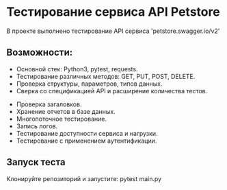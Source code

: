 # Тестирование сервиса API Petstore

В проекте выполнено тестирование API сервиса 'petstore.swagger.io/v2'

## Возможности:
+ Основной стек: Python3, pytest, requests.
+ Тестирование различных методов: GET, PUT, POST, DELETE.
+ Проверка структуры, параметров, типов данных.
+ Сверка со спецификацией API и расширение количества тестов.
- Проверка загаловков.
- Хранение отчетов в базе данных.
- Многопоточное тестирование.
- Запись логов.
- Тестирование доступности сервиса и нагрузки.
- Тестирование с применением аутентификации.


## Запуск теста

Клонируйте репозиторий и запустите: pytest main.py


